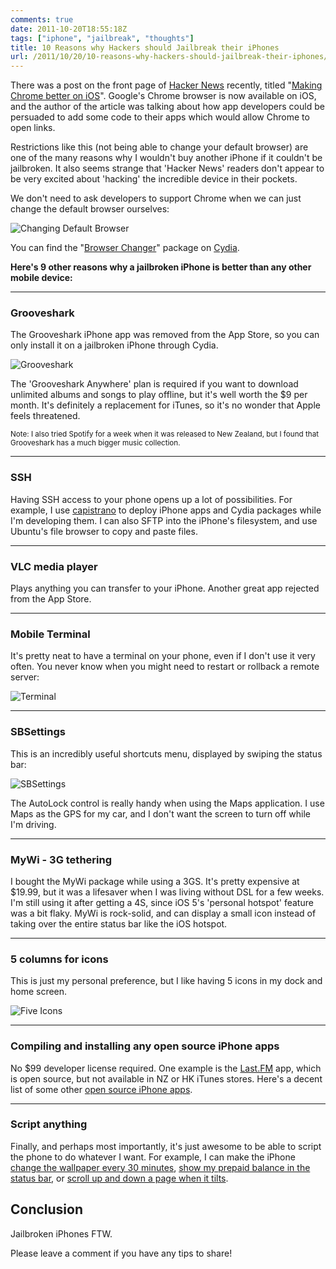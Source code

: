 ```yaml
---
comments: true
date: 2011-10-20T18:55:18Z
tags: ["iphone", "jailbreak", "thoughts"]
title: 10 Reasons why Hackers should Jailbreak their iPhones
url: /2011/10/20/10-reasons-why-hackers-should-jailbreak-their-iphones/
---
```


There was a post on the front page of [Hacker News](https://news.ycombinator.com/) recently, titled "[Making Chrome better on iOS](https://raphaelcaixeta.com/blog/2012/07/09/making-chrome-better-on-ios/)". Google's Chrome browser is now available on iOS, and the author of the article was talking about how app developers could be persuaded to add some code to their apps which would allow Chrome to open links.

Restrictions like this (not being able to change your default browser) are one of the many reasons why I wouldn't buy another iPhone if it couldn't be jailbroken.
It also seems strange that 'Hacker News' readers don't appear to be very excited about 'hacking' the incredible device in their pockets.

We don't need to ask developers to support Chrome when we can just change the default browser ourselves:

<img src="/images/posts/2012/07/browser_changer.png" alt="Changing Default Browser" />

You can find the "[Browser Changer](https://cydia.saurik.com/package/jp.tom-go.openopera)" package on [Cydia](https://cydia.saurik.com/).

**Here's 9 other reasons why a jailbroken iPhone is better than any other mobile device:**

<hr/>

### Grooveshark

The Grooveshark iPhone app was removed from the App Store, so you can only install it on a jailbroken iPhone through Cydia.

<img src="/images/posts/2012/07/grooveshark.png" alt="Grooveshark" />

The 'Grooveshark Anywhere' plan is required if you want to download unlimited albums and songs to play offline, but it's well worth the $9 per month.
It's definitely a replacement for iTunes, so it's no wonder that Apple feels threatened.

<small>Note: I also tried Spotify for a week when it was released to New Zealand, but I found that Grooveshark has a much bigger music collection.</small>

<hr/>

### SSH

Having SSH access to your phone opens up a lot of possibilities. For example, I use [capistrano](https://github.com/capistrano/capistrano/wiki/) to deploy iPhone apps and Cydia packages while I'm developing them.
I can also SFTP into the iPhone's filesystem, and use Ubuntu's file browser to copy and paste files.

<hr/>

### VLC media player

Plays anything you can transfer to your iPhone. Another great app rejected from the App Store.

<hr/>

### Mobile Terminal

It's pretty neat to have a terminal on your phone, even if I don't use it very often.
You never know when you might need to restart or rollback a remote server:

<img src="/images/posts/2012/07/terminal.png" alt="Terminal" />

<hr/>

### SBSettings

This is an incredibly useful shortcuts menu, displayed by swiping the status bar:

<img src="/images/posts/2012/07/sbsettings.png" alt="SBSettings" />

The AutoLock control is really handy when using the Maps application. I use Maps as the GPS for my car, and I don't want the screen to turn off while I'm driving.

<hr/>

### MyWi - 3G tethering

I bought the MyWi package while using a 3GS. It's pretty expensive at $19.99,
but it was a lifesaver when I was living without DSL for a few weeks.
I'm still using it after getting a 4S, since iOS 5's 'personal hotspot' feature was a bit flaky.
MyWi is rock-solid, and can display a small icon instead of taking over the entire status bar like the iOS hotspot.

<hr/>

### 5 columns for icons

This is just my personal preference, but I like having 5 icons in my dock and home screen.

<img src="/images/posts/2012/07/five-icons.png" alt="Five Icons" />

<hr/>

### Compiling and installing any open source iPhone apps

No $99 developer license required. One example is the [Last.FM](https://github.com/c99koder/lastfm-iphone) app, which is open source, but not available in NZ or HK iTunes stores.
Here's a decent list of some other [open source iPhone apps](https://maniacdev.com/2010/06/35-open-source-iphone-app-store-apps-updated-with-10-new-apps/).

<hr/>

### Script anything

Finally, and perhaps most importantly, it's just awesome to be able to script the phone to do whatever I want.
For example, I can make the iPhone [change the wallpaper every 30 minutes](/2011/07/20/automatically-change-iphone-wallpaper-every-30-minutes/), [show my prepaid balance in the status bar](/2010/12/26/ios-tweak-replace-operator-with-current-prepaid-balance/), or [scroll up and down a page when it tilts](https://github.com/ndbroadbent/quickscrollplus).

## Conclusion

Jailbroken iPhones FTW.

Please leave a comment if you have any tips to share!
